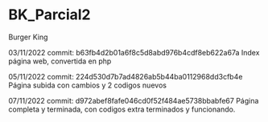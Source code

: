 # BK_Parcial2
Burger King 


03/11/2022
commit: b63fb4d2b01a6f8c5d8abd976b4cdf8eb622a67a 
Index página web, convertida en php

05/11/2022
commit: 224d530d7b7ad4826ab5b44ba0112968dd3cfb4e
Página subida con cambios y 2 codigos nuevos

07/11/2022
commit: d972abef8fafe046cd0f52f484ae5738bbabfe67
Página completa y terminada, con codigos extra terminados y funcionando.
